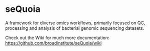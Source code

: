 # seQuoia
A framework for diverse omics workflows, primarily focused on QC, processing and analysis of bacterial genomic sequencing datasets.

Check out the Wiki for much more documentation: https://github.com/broadinstitute/seQuoia/wiki